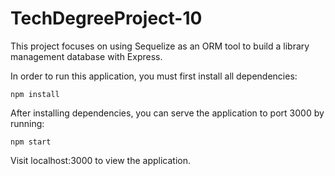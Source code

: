 # TechDegreeProject-10

This project focuses on using Sequelize as an ORM tool to build a library management
database with Express.

In order to run this application, you must first install all dependencies:

`npm install`

After installing dependencies, you can serve the application to port 3000 by running:

`npm start`

Visit localhost:3000 to view the application.
